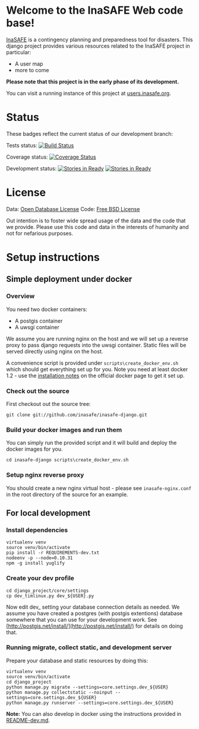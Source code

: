 # Welcome to the InaSAFE Web code base!

[InaSAFE](http://insafe.org) is a contingency planning and preparedness tool 
for disasters. This django project provides various resources related to the
InaSAFE project in particular:

* A user map
* more to come

**Please note that this project is in the early phase of its development.**

You can visit a running instance of this project at 
[users.inasafe.org](http://inasafe.org).

# Status

These badges reflect the current status of our development branch:

Tests status: [![Build Status](https://travis-ci.org/AIFDR/inasafe-django.svg)](https://travis-ci.org/AIFDR/inasafe-django)

Coverage status: [![Coverage Status](https://coveralls.io/repos/inasafe/inasafe-django/badge.png?branch=develop)](https://coveralls.io/r/inasafe/inasafe-django?branch=develop)

Development status: [![Stories in Ready](https://badge.waffle.io/inasafe/inasafe-django.svg?label=ready&title=Ready)](http://waffle.io/inasafe/inasafe-django) [![Stories in Ready](https://badge.waffle.io/inasafe/inasafe-django.svg?label=In%20Progress&title=In%20Progress)](http://waffle.io/inasafe/inasafe-django)

# License

Data: [Open Database License](http://opendatacommons.org/licenses/odbl/)
Code: [Free BSD License](http://www.freebsd.org/copyright/freebsd-license.html)

Out intention is to foster wide spread usage of the data and the code that we 
provide. Please use this code and data in the interests of humanity and not for 
nefarious purposes.

# Setup instructions

## Simple deployment under docker

### Overview

You need two docker containers:

* A postgis container
* A uwsgi container

We assume you are running nginx on the host and we will set up a reverse
proxy to pass django requests into the uwsgi container. Static files will
be served directly using nginx on the host.

A convenience script is provided under ``scripts\create_docker_env.sh`` which
should get everything set up for you. Note you need at least docker 1.2 - use
the [installation notes](http://docs.docker.com/installation/ubuntulinux/) 
on the official docker page to get it set up.

### Check out the source


First checkout out the source tree:

```
git clone git://github.com/inasafe/inasafe-django.git
```

### Build your docker images and run them

You can simply run the provided script and it will build and deploy the docker
images for you.

``
cd inasafe-django
scripts\create_docker_env.sh
``

### Setup nginx reverse proxy

You should create a new nginx virtual host - please see 
``inasafe-nginx.conf`` in the root directory of the source for an example.


## For local development

### Install dependencies

```
virtualenv venv
source venv/bin/activate
pip install -r REQUIREMENTS-dev.txt
nodeenv -p --node=0.10.31
npm -g install yuglify
```

### Create your dev profile


```
cd django_project/core/settings
cp dev_timlinux.py dev_${USER}.py
```

Now edit dev_<your username> setting your database connection details as
needed. We assume you have created a postgres (with postgis extentions) 
database somewhere that you can use for your development work. See 
[http://postgis.net/install/](http://postgis.net/install/) for details on doing
that.

### Running migrate, collect static, and development server

Prepare your database and static resources by doing this:

```
virtualenv venv
source venv/bin/activate
cd django_project
python manage.py migrate --settings=core.settings.dev_${USER}
python manage.py collectstatic --noinput --settings=core.settings.dev_${USER}
python manage.py runserver --settings=core.settings.dev_${USER}
```

**Note:** You can also develop in docker using the instructions provided in
[README-dev.md](https://github.com/aifdr/inasafe-django/blob/develop/README-dev.md).




